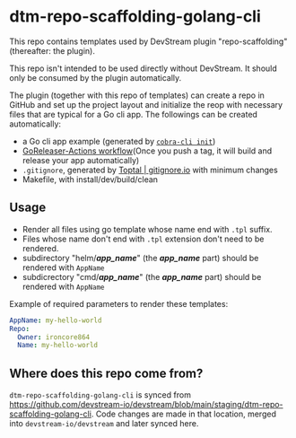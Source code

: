 # dtm-repo-scaffolding-golang-cli

This repo contains templates used by DevStream plugin "repo-scaffolding" (thereafter: the plugin).

This repo isn't intended to be used directly without DevStream. It should only be consumed by the plugin automatically.

The plugin (together with this repo of templates) can create a repo in GitHub and set up the project layout and initialize the reop with necessary files that are typical for a Go cli app. The followings can be created automatically:

- a Go cli app example (generated by [`cobra-cli init`](https://github.com/spf13/cobra-cli/blob/main/README.md))
- [GoReleaser-Actions workflow](https://github.com/goreleaser/goreleaser-action)(Once you push a tag, it will build and release your app automatically)
- `.gitignore`, generated by [Toptal | gitignore.io](https://www.toptal.com/developers/gitignore/api/go,vim,macos,visualstudiocode) with minimum changes
- Makefile, with install/dev/build/clean

## Usage

- Render all files using go template whose name end with `.tpl` suffix.
- Files whose name don't end with `.tpl` extension don't need to be rendered.
- subdirectory "helm/**_app_name_**" (the **_app_name_** part) should be rendered with `AppName`
- subdicrectory "cmd/**_app_name_**" (the **_app_name_** part) should be rendered with `AppName`

Example of required parameters to render these templates:

```yaml
AppName: my-hello-world
Repo:
  Owner: ironcore864
  Name: my-hello-world
```

## Where does this repo come from?

`dtm-repo-scaffolding-golang-cli` is synced from https://github.com/devstream-io/devstream/blob/main/staging/dtm-repo-scaffolding-golang-cli. 
Code changes are made in that location, merged into `devstream-io/devstream` and later synced here.

